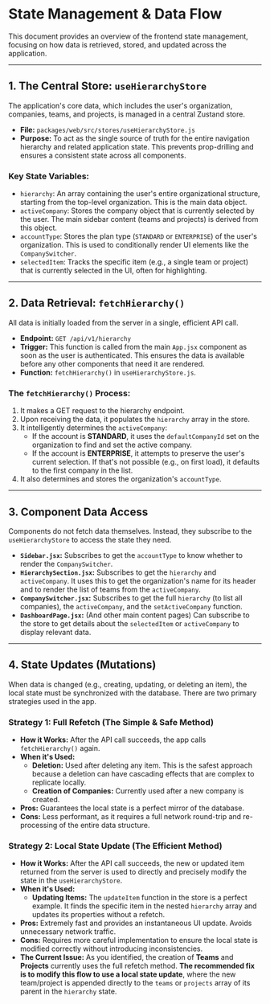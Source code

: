 # State Management & Data Flow

This document provides an overview of the frontend state management, focusing on how data is retrieved, stored, and updated across the application.

---

## 1. The Central Store: `useHierarchyStore`

The application's core data, which includes the user's organization, companies, teams, and projects, is managed in a central Zustand store.

-   **File:** `packages/web/src/stores/useHierarchyStore.js`
-   **Purpose:** To act as the single source of truth for the entire navigation hierarchy and related application state. This prevents prop-drilling and ensures a consistent state across all components.

### Key State Variables:

-   `hierarchy`: An array containing the user's entire organizational structure, starting from the top-level organization. This is the main data object.
-   `activeCompany`: Stores the company object that is currently selected by the user. The main sidebar content (teams and projects) is derived from this object.
-   `accountType`: Stores the plan type (`STANDARD` or `ENTERPRISE`) of the user's organization. This is used to conditionally render UI elements like the `CompanySwitcher`.
-   `selectedItem`: Tracks the specific item (e.g., a single team or project) that is currently selected in the UI, often for highlighting.

---

## 2. Data Retrieval: `fetchHierarchy()`

All data is initially loaded from the server in a single, efficient API call.

-   **Endpoint:** `GET /api/v1/hierarchy`
-   **Trigger:** This function is called from the main `App.jsx` component as soon as the user is authenticated. This ensures the data is available before any other components that need it are rendered.
-   **Function:** `fetchHierarchy()` in `useHierarchyStore.js`.

### The `fetchHierarchy()` Process:

1.  It makes a GET request to the hierarchy endpoint.
2.  Upon receiving the data, it populates the `hierarchy` array in the store.
3.  It intelligently determines the `activeCompany`:
    -   If the account is **STANDARD**, it uses the `defaultCompanyId` set on the organization to find and set the active company.
    -   If the account is **ENTERPRISE**, it attempts to preserve the user's current selection. If that's not possible (e.g., on first load), it defaults to the first company in the list.
4.  It also determines and stores the organization's `accountType`.

---

## 3. Component Data Access

Components do not fetch data themselves. Instead, they subscribe to the `useHierarchyStore` to access the state they need.

-   **`Sidebar.jsx`:** Subscribes to get the `accountType` to know whether to render the `CompanySwitcher`.
-   **`HierarchySection.jsx`:** Subscribes to get the `hierarchy` and `activeCompany`. It uses this to get the organization's name for its header and to render the list of teams from the `activeCompany`.
-   **`CompanySwitcher.jsx`:** Subscribes to get the full `hierarchy` (to list all companies), the `activeCompany`, and the `setActiveCompany` function.
-   **`DashboardPage.jsx`:** (And other main content pages) Can subscribe to the store to get details about the `selectedItem` or `activeCompany` to display relevant data.

---

## 4. State Updates (Mutations)

When data is changed (e.g., creating, updating, or deleting an item), the local state must be synchronized with the database. There are two primary strategies used in the app.

### Strategy 1: Full Refetch (The Simple & Safe Method)

-   **How it Works:** After the API call succeeds, the app calls `fetchHierarchy()` again.
-   **When it's Used:**
    -   **Deletion:** Used after deleting any item. This is the safest approach because a deletion can have cascading effects that are complex to replicate locally.
    -   **Creation of Companies:** Currently used after a new company is created.
-   **Pros:** Guarantees the local state is a perfect mirror of the database.
-   **Cons:** Less performant, as it requires a full network round-trip and re-processing of the entire data structure.

### Strategy 2: Local State Update (The Efficient Method)

-   **How it Works:** After the API call succeeds, the new or updated item returned from the server is used to directly and precisely modify the state in the `useHierarchyStore`.
-   **When it's Used:**
    -   **Updating Items:** The `updateItem` function in the store is a perfect example. It finds the specific item in the nested `hierarchy` array and updates its properties without a refetch.
-   **Pros:** Extremely fast and provides an instantaneous UI update. Avoids unnecessary network traffic.
-   **Cons:** Requires more careful implementation to ensure the local state is modified correctly without introducing inconsistencies.
-   **The Current Issue:** As you identified, the creation of **Teams** and **Projects** currently uses the full refetch method. **The recommended fix is to modify this flow to use a local state update**, where the new team/project is appended directly to the `teams` or `projects` array of its parent in the `hierarchy` state. 